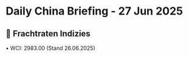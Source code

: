 Daily China Briefing - 27 Jun 2025
==================================================
## 🚢 Frachtraten Indizies
• WCI: 2983.00 (Stand 26.06.2025)

